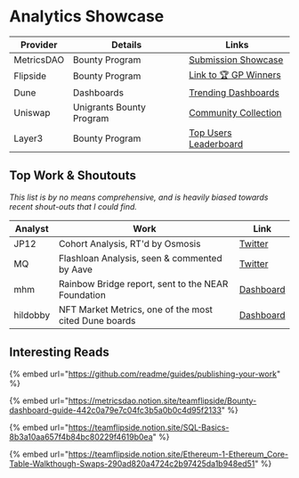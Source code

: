 # Analytics Showcase

| Provider   | Details                  | Links                                                                                                                                 |
| ---------- | ------------------------ | ------------------------------------------------------------------------------------------------------------------------------------- |
| MetricsDAO | Bounty Program           | [Submission Showcase](https://metricsdao.xyz/showcase)                                                                                |
| Flipside   | Bounty Program           | [Link to 🏆 GP Winners](https://flipsidecrypto.xyz/discover/dashboards?project=ALL\&sort=trending\&isGrandPrize=true\&date=3M\&user=) |
| Dune       | Dashboards               | [Trending Dashboards](https://dune.com/browse/dashboards)                                                                             |
| Uniswap    | Unigrants Bounty Program | [Community Collection](https://unigrants.notion.site/Uniswap-Analytics-Collection-7da84126aaad41a2a32b7f7a23751571)                   |
| Layer3     | Bounty Program           | [Top Users Leaderboard](https://beta.layer3.xyz/leaderboard)                                                                          |

## Top Work & Shoutouts

_This list is by no means comprehensive, and is heavily biased towards recent shout-outs that I could find._

| Analyst  | Work                                                  | Link                                                                                                 |
| -------- | ----------------------------------------------------- | ---------------------------------------------------------------------------------------------------- |
| JP12     | Cohort Analysis, RT'd by Osmosis                      | [Twitter](https://twitter.com/osmosiszone/status/1551371472660099072?s=20\&t=6uczpNk0iCtZXo2KFuD8KQ) |
| MQ       | Flashloan Analysis, seen & commented by Aave          | [Twitter](https://twitter.com/k2rbpz/status/1551929147110445056?s=21\&t=UFbZIJ7e-bZCcDxEMehk7g)      |
| mhm      | Rainbow Bridge report, sent to the NEAR Foundation    | [Dashboard](https://app.flipsidecrypto.com/dashboard/the-rainbow-bridge-Ai9j6g)                      |
| hildobby | NFT Market Metrics, one of the most cited Dune boards | [Dashboard](https://dune.com/hildobby/NFTs)                                                          |

## Interesting Reads

{% embed url="https://github.com/readme/guides/publishing-your-work" %}

{% embed url="https://metricsdao.notion.site/teamflipside/Bounty-dashboard-guide-442c0a79e7c04fc3b5a0b0c4d95f2133" %}

{% embed url="https://teamflipside.notion.site/SQL-Basics-8b3a10aa657f4b84bc80229f4619b0ea" %}

{% embed url="https://teamflipside.notion.site/Ethereum-1-Ethereum_Core-Table-Walkthough-Swaps-290ad820a4724c2b97425da1b948ed51" %}
